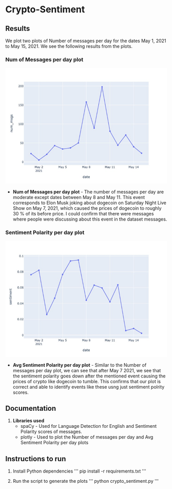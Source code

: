 # Crypto-Sentiment
 
## Results

We plot two plots of Number of messages per day for the dates May 1, 2021 to May 15, 2021. We see the following results from the plots.

### Num of Messages per day plot
![alt text](https://github.com/man007yadav/Crypto-Sentiment/blob/main/num_msgs.jpeg)

* **Num of Messages per day plot** - The number of messages per day are moderate except dates between May 8 and May 11. This event corresponds to Elon Musk joking about dogecoin on Saturday Night Live Show on May 7, 2021, which caused the prices of dogecoin to roughly 30 % of its before price. I could confirm that there were messages where people were discussing about this event in the dataset messages.

### Sentiment Polarity per day plot
![alt text](https://github.com/man007yadav/Crypto-Sentiment/blob/main/sentiment.jpeg)

* **Avg Sentiment Polarity per day plot** - Similar to the Number of messages per day plot, we can see that after May 7 2021, we see that the sentiment polarity goes down after the mentioned event causing the prices of crypto like dogecoin to tumble. This confirms that our plot is correct and able to identify events like these usng just sentiment polrity scores.


## Documentation

1. **Libraries used**
   * spaCy - Used for Language Detection for English and Sentiment Polarity scores of messages.
   * plotly - Used to plot the Number of messages per day and Avg Sentiment Polarity per day plots

## Instructions to run

1. Install Python dependencies
'''
  pip install -r requirements.txt
'''

2. Run the script to generate the plots
'''
 python crypto_sentiment.py
'''


